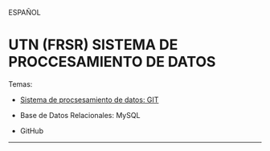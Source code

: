 ESPAÑOL

# UTN (FRSR) SISTEMA DE PROCCESAMIENTO DE DATOS

Temas:

- [Sistema de procsesamiento de datos: GIT](https://github.com/eugenia1984/UTN-FRSR-SISTEMA-DE-PROCCESAMIENTO-DE-DATOS/tree/main/01_sistema_de_procesamiento_de_datos_git)

- Base de Datos Relacionales: MySQL

- GitHub

---